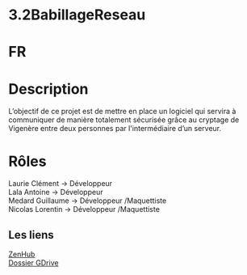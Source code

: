 # 3.2BabillageReseau
# FR
# Description
L’objectif de ce projet est de mettre en place un logiciel qui servira à communiquer de manière totalement sécurisée grâce au cryptage de Vigenère entre deux personnes par l'intermédiaire d’un serveur. 
# Rôles
Laurie Clément -> Développeur <br/>
Lala Antoine -> Développeur <br/>
Medard Guillaume -> Développeur /Maquettiste <br/>
Nicolas Lorentin -> Développeur /Maquettiste<br/>
## Les liens
[ZenHub](https://github.com/shindhha/Sae3.2BabillageReseau#workspaces/sae32babillagereseau-6345220e4020bd4cc57cb83b/board)<br/>
[Dossier GDrive](https://drive.google.com/drive/u/0/folders/1yn5VEZdHeLWIIW5jNEU3fm_7IC82YYE2)
